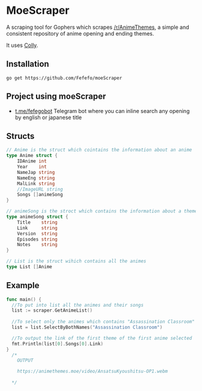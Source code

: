 # MoeScraper

A scraping tool for Gophers which scrapes [/r/AnimeThemes](https://www.reddit.com/r/AnimeThemes/), a simple and consistent repository of anime opening and ending themes.

It uses [Colly](https://github.com/gocolly/colly).


## Installation

`go get https://github.com/Fefefo/moeScraper`


## Project using moeScraper

-  [t.me/fefegobot](https://github.com/Fefefo/goBot) Telegram bot where you can inline search any opening by english or japanese title


## Structs

```go
// Anime is the struct which cointains the information about an anime
type Anime struct {
	IDAnime int
	Year    int
	NameJap string
	NameEng string
	MalLink string
	//ImageURL string
	Songs []animeSong
}

// animeSong is the stroct which contains the information about a theme
type animeSong struct {
	Title    string
	Link     string
	Version  string
	Episodes string
	Notes    string
}

// List is the struct wihich contains all the animes
type List []Anime
```


## Example

```go
func main() {
  //To put into list all the animes and their songs
  list := scraper.GetAnimeList()
  
  //To select only the animes which contains "Assassination Classroom"
  list = list.SelectByBothNames("Assassination Classroom")

  //To output the link of the first theme of the first anime selected
  fmt.Println(list[0].Songs[0].Link)
}
  /*
    OUTPUT

    https://animethemes.moe/video/AnsatsuKyoushitsu-OP1.webm
    
  */
```
